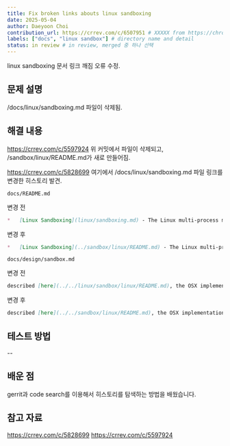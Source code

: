 ```yaml
---
title: Fix broken links abouts linux sandboxing
date: 2025-05-04
author: Daeyoon Choi
contribution_url: https://crrev.com/c/6507951 # XXXXX from https://chromium-review.googlesource.com/c/chromium/src/+/XXXXX
labels: ["docs", "linux sandbox"] # directory name and detail
status: in review # in review, merged 중 하나 선택
---
```


linux sandboxing 문서 링크 깨짐 오류 수정.

## 문제 설명

/docs/linux/sandboxing.md 파일이 삭제됨.


## 해결 내용
https://crrev.com/c/5597924
위 커밋에서 파일이 삭제되고, /sandbox/linux/README.md가 새로 만들어짐.

https://crrev.com/c/5828699
여기에서 /docs/linux/sandboxing.md 파일 링크를 변경한 히스토리 발견.


`docs/README.md`

변경 전
```md
*   [Linux Sandboxing](linux/sandboxing.md) - The Linux multi-process model to
```
변경 후
``` md
*   [Linux Sandboxing](../sandbox/linux/README.md) - The Linux multi-process model to
```


`docs/design/sandbox.md`

변경 전
```md
described [here](../../linux/sandbox/linux/README.md), the OSX implementation
```
변경 후
``` md
described [here](../../sandbox/linux/README.md), the OSX implementation
```


## 테스트 방법

--

## 배운 점

gerrit과 code search를 이용해서 히스토리를 탐색하는 방법을 배웠습니다. 

## 참고 자료
https://crrev.com/c/5828699
https://crrev.com/c/5597924
